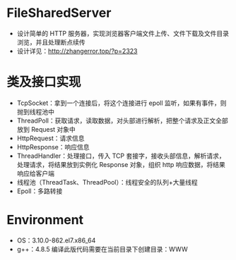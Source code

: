 # FileSharedServer

- 设计简单的 HTTP 服务器，实现浏览器客户端文件上传、文件下载及文件目录浏览，并且处理断点续传
- 设计详见：http://zhangerror.top/?p=2323

# 类及接口实现

- TcpSocket：拿到一个连接后，将这个连接进行 epoll 监听，如果有事件，则抛到线程池中
- ThreadPoll：获取请求，读取数据，对头部进行解析，把整个请求及正文全部放到 Request 对象中
- HttpRequest：请求信息
- HttpResponse：响应信息
- ThreadHandler：处理接口，传入 TCP 套接字，接收头部信息，解析请求，处理请求，将结果放到实例化 Response 对象，组织 http 响应数据，将结果响应给客户端
- 线程池（ThreadTask、ThreadPool）：线程安全的队列+大量线程
- Epoll：多路转接

# Environment

- OS：3.10.0-862.el7.x86_64
- g++：4.8.5
编译此版代码需要在当前目录下创建目录：WWW
